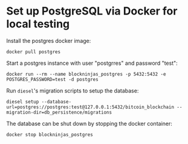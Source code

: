 # Set up PostgreSQL via Docker for local testing

Install the postgres docker image:

```
docker pull postgres
```

Start a postgres instance with user "postgrres" and password "test":

```
docker run --rm --name blockninjas_postgres -p 5432:5432 -e POSTGRES_PASSWORD=test -d postgres
```

Run `diesel`'s migration scripts to setup the database:

```
diesel setup --database-url=postgres://postgres:test@127.0.0.1:5432/bitcoin_blockchain --migration-dir=db_persistence/migrations
```

The database can be shut down by stopping the docker container:

```
docker stop blockninjas_postgres
```
